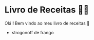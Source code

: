 # Livro de Receitas :man_cook:

Olá ! Bem vindo ao meu livro de receitas :cookie:



- strogonoff de frango

